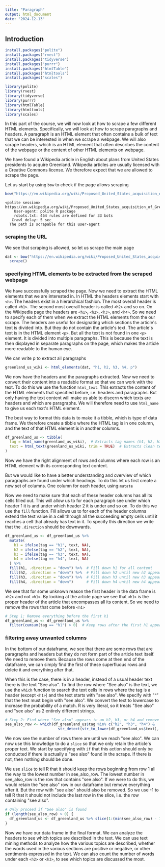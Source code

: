 ```yaml
---
title: "Paragraph"
output: html_document
date: "2024-12-13"
---
```


## Introduction

``` r
install.packages("polite")
install.packages("rvest")
install.packages("tidyverse")
install.packages("purrr")
install.packages("htmlTable")
install.packages("htmltools")
install.packages("scales")
```


``` r
library(polite)
library(rvest)
library(tidyverse)
library(purrr)
library(htmlTable)
library(htmltools)
library(scales)
```

In this part of the course, we will now look at how to scrape a few  different HTML elements. Specifically, we will look at how to scrape paragraphs and headers. A paragraph is an HTML element that often contains a bulk of text that we can be interested in when we scrape a webpage. We will also scrape headers, which is an HTML element that often describes the content of the webpage or the content of other HTML elements on webpage.


We have found a Wikipedia article in English about plans from United States presidents to acquire Greenland. Wikipedia articles are usually licensed with a Creative Commons license. We therefore expect that we are allowed to scrape the page. 

Let us start by using `bow` to check if the page allows scraping

``` r
bow("https://en.wikipedia.org/wiki/Proposed_United_States_acquisition_of_Greenland")
```

``` output
<polite session> https://en.wikipedia.org/wiki/Proposed_United_States_acquisition_of_Greenland
    User-agent: polite R package
    robots.txt: 464 rules are defined for 33 bots
   Crawl delay: 5 sec
  The path is scrapable for this user-agent
```

### scraping the URL
We see that scraping is allowed, so let us scrape the main page

``` r
dat <- bow("https://en.wikipedia.org/wiki/Proposed_United_States_acquisition_of_Greenland") %>% 
  scrape()
```

### specifying HTML elements to be extracted from the scraped webpage
We have successfully scraped the page. Now we need to extract the HTML elements that we are interested in. In HTML the headers elements start with `<h>`. The headers exist in a hierarchical fashion. The most overall header is called `<h1>`. The second most overall header is called `<h2>` and so on. On the Wikipedia page the headers are `<h1>`, `<h2>`, `<h3>`, and `<h4>`. So we need to specify each of them when we extract the HTML elements from the our scrape. The headers are useful for designating which sections the article's text is divided into. But they do not contain the article's text. The article's text is in the HTML element `<p>`. But all the text is not found in one `<p>` element. It is divided into multiple paragraphs. This is because the text is then displayed in separate paragraphs on the page, which makes the article more readable to the human eye. 

We can write p to extract all paragraphs

``` r
greenland_us_wiki <- html_elements(dat, "h1, h2, h3, h4, p")
```

We now have the headers and the paragraphs extracted. Now we need to convert their content into a readable format so that we can work with the text. To do this we use the function `html_text`. This extracts the content of the HTML elements that specified before, i.e. headers and paragraphs. But only having the text content will make us able to discern which texts are headers and which are paragraphs. We will therefore need to use `html_name` to give us each text's HTML element. 

The best way to format this data is to make it a tibble, which is type of data frame. We therefore create a tibble where the HTML tag is in one column, and the text of that HTML element is in another columns. 

``` r
df_greenland_us <- tibble(
  tag = html_name(greenland_us_wiki),  # Extracts tag names (h1, h2, h3, h4, p)
  text = html_text(greenland_us_wiki, trim = TRUE)  # Extracts clean text
)
```

Now we have the right alignment of rows and columns where each row is an HTML element with its corresponding text content. 

But we would like to have a better understanding and overview of which paragraphs are found under which headings. To do this let us first create a new set of columns. One column for each header, using `mutate`

Now we need to make sure that each of these header columns has all its cells filled out. This will allow us to for each paragraph see under which header 1 it is and under which header 2 it is under and so on. To do this we use the `fill` function. Fill allows us to for each of the header columns extend the text value in a cell through all the succeeding empty cells until it reaches a cell that already has text in it. To specify this direction we write that the `.direction` should be downwards. 

``` r
df_greenland_us <- df_greenland_us %>%
  mutate(
    h1 = ifelse(tag == "h1", text, NA),
    h2 = ifelse(tag == "h2", text, NA),
    h3 = ifelse(tag == "h3", text, NA),
    h4 = ifelse(tag == "h4", text, NA)
  ) %>%
  fill(h1, .direction = "down") %>%  # Fill down h1 for all content
  fill(h2, .direction = "down") %>%  # Fill down h2 until new h2 appears
  fill(h3, .direction = "down") %>%  # Fill down h3 until new h3 appears
  fill(h4, .direction = "down")      # Fill down h4 until new h4 appears
```

We see that for some unknown reason the first header in the data frame is `<h2>` and not `<h1>`. By looking at the article page we see that `<h1>` is the proper header of the article that encompasses all its content. So we need to remove the rows that come before `<h1>`

``` r
# Step 1: Remove everything before the first h1
df_greenland_us <- df_greenland_us %>%
  filter(cumsum(tag == "h1") > 0)  # Keep rows after the first h1 appears
```

### filtering away unwanted columns
In the bottom of our dataframe, we see that there are some rows that are paragraphs and headers but they do not form part of the article text itself. We need to remove them. Because the rows come at then end of the dataframe, we can simply find the first of these superfluous rows and delete it and everything after that.

When this is the case, there is in a header, instead of a usual header text there is the text "See also". To find the row where "See also" is the text, we use the `which` function to search the text cells in rows where the tag is a header (except `<h1>`) and the text starts with "see also". We specify with "^" that the text must begin with "see also". We convert the text to lowercase to increase the probability of a match. R is very literal, so it treats "See also" and "see also" as 2 entirely different strings.

``` r
# Step 2: Find where "See also" appears in an h2, h3, or h4 and remove everything after
see_also_row <- which(df_greenland_us$tag %in% c("h2", "h3", "h4") & 
                        str_detect(str_to_lower(df_greenland_us$text), "^see also"))
```

We now see the number of rows there are until we reach "see also". We can now use this knowledge to do a `slice` so that we only retain the article's proper text. We start by specifying with `if` that this action should only be conducted if there is actually a "see also" found in the scrape. If there is not, then nothing should be done. 

We use `slice` to tell R that it should keep the rows beginning from row 1 all the way to the lowest number in see_also_row. The lowest number in see_also_row is the row that contains "see also". If we were to do this, we would retain the "see also" row in our dataframe but remove everything after it. But the row with "see also" should also be removed. So we use -1 to tell R that it should not include the last row in the slice, i.e. the row containing "see also".


``` r
# Only proceed if "See also" is found
if (length(see_also_row) > 0) {
  df_greenland_us <- df_greenland_us %>% slice(1:(min(see_also_row) - 1))  # Keep only rows before "See also"
}
```

Now we have our data frame in the final format. We can analyze the headers to see which topics are described in the text. We can use text mining methods to analyze how the various topics are described, whether the words used in the various sections are positive or negative, or other sentiments expressed in the text. We can also count the number of words under each `<h2>` or `<h3>`, to see which topics are discussed the most. 
